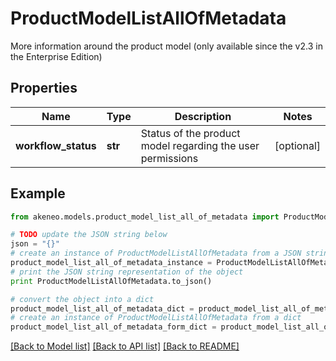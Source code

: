 # ProductModelListAllOfMetadata

More information around the product model (only available since the v2.3 in the Enterprise Edition)

## Properties
Name | Type | Description | Notes
------------ | ------------- | ------------- | -------------
**workflow_status** | **str** | Status of the product model regarding the user permissions | [optional] 

## Example

```python
from akeneo.models.product_model_list_all_of_metadata import ProductModelListAllOfMetadata

# TODO update the JSON string below
json = "{}"
# create an instance of ProductModelListAllOfMetadata from a JSON string
product_model_list_all_of_metadata_instance = ProductModelListAllOfMetadata.from_json(json)
# print the JSON string representation of the object
print ProductModelListAllOfMetadata.to_json()

# convert the object into a dict
product_model_list_all_of_metadata_dict = product_model_list_all_of_metadata_instance.to_dict()
# create an instance of ProductModelListAllOfMetadata from a dict
product_model_list_all_of_metadata_form_dict = product_model_list_all_of_metadata.from_dict(product_model_list_all_of_metadata_dict)
```
[[Back to Model list]](../README.md#documentation-for-models) [[Back to API list]](../README.md#documentation-for-api-endpoints) [[Back to README]](../README.md)



